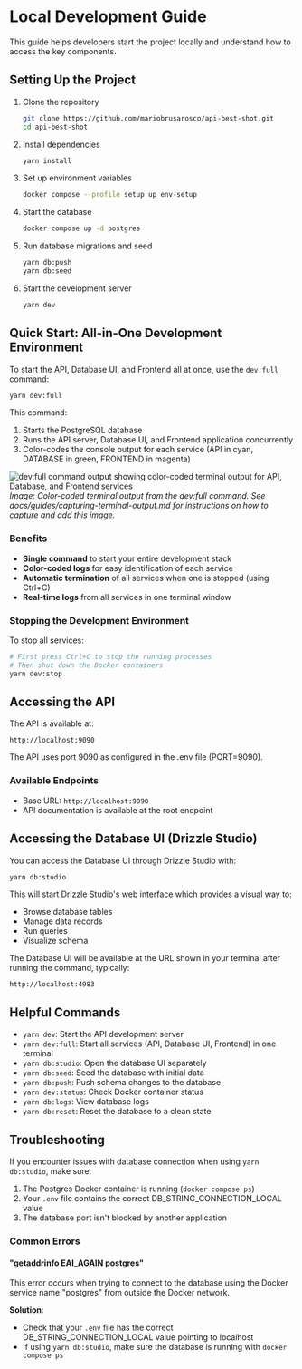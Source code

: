 # Local Development Guide

This guide helps developers start the project locally and understand how to access the key components.

## Setting Up the Project

1. Clone the repository

   ```bash
   git clone https://github.com/mariobrusarosco/api-best-shot.git
   cd api-best-shot
   ```

2. Install dependencies

   ```bash
   yarn install
   ```

3. Set up environment variables

   ```bash
   docker compose --profile setup up env-setup
   ```

4. Start the database

   ```bash
   docker compose up -d postgres
   ```

5. Run database migrations and seed

   ```bash
   yarn db:push
   yarn db:seed
   ```

6. Start the development server
   ```bash
   yarn dev
   ```

## Quick Start: All-in-One Development Environment

To start the API, Database UI, and Frontend all at once, use the `dev:full` command:

```bash
yarn dev:full
```

This command:

1. Starts the PostgreSQL database
2. Runs the API server, Database UI, and Frontend application concurrently
3. Color-codes the console output for each service (API in cyan, DATABASE in green, FRONTEND in magenta)

![dev:full command output showing color-coded terminal output for API, Database, and Frontend services](../images/dev-full-output.png)
_Image: Color-coded terminal output from the dev:full command. See docs/guides/capturing-terminal-output.md for instructions on how to capture and add this image._

### Benefits

- **Single command** to start your entire development stack
- **Color-coded logs** for easy identification of each service
- **Automatic termination** of all services when one is stopped (using Ctrl+C)
- **Real-time logs** from all services in one terminal window

### Stopping the Development Environment

To stop all services:

```bash
# First press Ctrl+C to stop the running processes
# Then shut down the Docker containers
yarn dev:stop
```

## Accessing the API

The API is available at:

```
http://localhost:9090
```

The API uses port 9090 as configured in the .env file (PORT=9090).

### Available Endpoints

- Base URL: `http://localhost:9090`
- API documentation is available at the root endpoint

## Accessing the Database UI (Drizzle Studio)

You can access the Database UI through Drizzle Studio with:

```bash
yarn db:studio
```

This will start Drizzle Studio's web interface which provides a visual way to:

- Browse database tables
- Manage data records
- Run queries
- Visualize schema

The Database UI will be available at the URL shown in your terminal after running the command, typically:

```
http://localhost:4983
```

## Helpful Commands

- `yarn dev`: Start the API development server
- `yarn dev:full`: Start all services (API, Database UI, Frontend) in one terminal
- `yarn db:studio`: Open the database UI separately
- `yarn db:seed`: Seed the database with initial data
- `yarn db:push`: Push schema changes to the database
- `yarn dev:status`: Check Docker container status
- `yarn db:logs`: View database logs
- `yarn db:reset`: Reset the database to a clean state

## Troubleshooting

If you encounter issues with database connection when using `yarn db:studio`, make sure:

1. The Postgres Docker container is running (`docker compose ps`)
2. Your `.env` file contains the correct DB_STRING_CONNECTION_LOCAL value
3. The database port isn't blocked by another application

### Common Errors

#### "getaddrinfo EAI_AGAIN postgres"

This error occurs when trying to connect to the database using the Docker service name "postgres" from outside the Docker network.

**Solution**:

- Check that your `.env` file has the correct DB_STRING_CONNECTION_LOCAL value pointing to localhost
- If using `yarn db:studio`, make sure the database is running with `docker compose ps`
